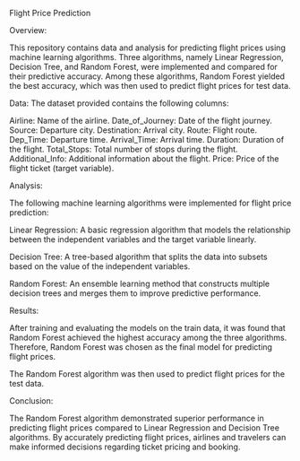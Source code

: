 
Flight Price Prediction

Overview:

This repository contains data and analysis for predicting flight prices using machine learning algorithms. Three algorithms, namely Linear Regression, Decision Tree, and Random Forest, were implemented and compared for their predictive accuracy. Among these algorithms, Random Forest yielded the best accuracy, which was then used to predict flight prices for test data.

Data:
The dataset provided contains the following columns:

Airline: Name of the airline.
Date_of_Journey: Date of the flight journey.
Source: Departure city.
Destination: Arrival city.
Route: Flight route.
Dep_Time: Departure time.
Arrival_Time: Arrival time.
Duration: Duration of the flight.
Total_Stops: Total number of stops during the flight.
Additional_Info: Additional information about the flight.
Price: Price of the flight ticket (target variable).

Analysis:

The following machine learning algorithms were implemented for flight price prediction:

Linear Regression: A basic regression algorithm that models the relationship between the independent variables and the target variable linearly.

Decision Tree: A tree-based algorithm that splits the data into subsets based on the value of the independent variables.

Random Forest: An ensemble learning method that constructs multiple decision trees and merges them to improve predictive performance.

Results:

After training and evaluating the models on the train data, it was found that Random Forest achieved the highest accuracy among the three algorithms. Therefore, Random Forest was chosen as the final model for predicting flight prices.

The Random Forest algorithm was then used to predict flight prices for the test data.

Conclusion:

The Random Forest algorithm demonstrated superior performance in predicting flight prices compared to Linear Regression and Decision Tree algorithms. By accurately predicting flight prices, airlines and travelers can make informed decisions regarding ticket pricing and booking.
